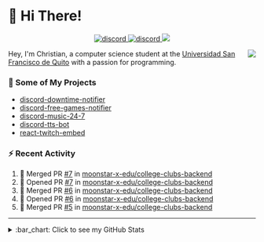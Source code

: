 # :wave: Hi There!

<p align="center">
  <a href="https://discord.gg/mhj3Zsv">
    <img alt="discord" src="https://img.shields.io/discord/730998659008823296.svg?label=&logo=discord&logoColor=ffffff&color=7389D8&labelColor=6A7EC2"/>
  </a>
  <a href="https://twitter.com/moonstar_x99">
    <img alt="discord" src="https://img.shields.io/twitter/follow/moonstar_x99?label=Follow%20Me%21&style=social"/>
  </a>
  <a href="https://badges.pufler.dev">
    <img src="https://badges.pufler.dev/visits/moonstar-x/moonstar-x?style=flat&logo=github">
  </a>
</p>

<img align="right" src="https://media.tenor.com/images/cb8fb20986aac7eef75c8ce6bc3997c0/tenor.gif" />

Hey, I'm Christian, a computer science student at the [Universidad San Francisco de Quito](http://www.usfq.edu.ec/Paginas/Inicio.aspx) with a passion for programming.

### :rocket: Some of My Projects

* [discord-downtime-notifier](https://github.com/moonstar-x/discord-downtime-notifier)
* [discord-free-games-notifier](https://github.com/moonstar-x/discord-free-games-notifier)
* [discord-music-24-7](https://github.com/moonstar-x/discord-music-24-7)
* [discord-tts-bot](https://github.com/moonstar-x/discord-tts-bot)
* [react-twitch-embed](https://github.com/moonstar-x/react-twitch-embed)

### :zap: Recent Activity

<!--START_SECTION:activity-->
1. 🎉 Merged PR [#7](https://github.com/moonstar-x-edu/college-clubs-backend/pull/7) in [moonstar-x-edu/college-clubs-backend](https://github.com/moonstar-x-edu/college-clubs-backend)
2. 💪 Opened PR [#7](https://github.com/moonstar-x-edu/college-clubs-backend/pull/7) in [moonstar-x-edu/college-clubs-backend](https://github.com/moonstar-x-edu/college-clubs-backend)
3. 🎉 Merged PR [#6](https://github.com/moonstar-x-edu/college-clubs-backend/pull/6) in [moonstar-x-edu/college-clubs-backend](https://github.com/moonstar-x-edu/college-clubs-backend)
4. 💪 Opened PR [#6](https://github.com/moonstar-x-edu/college-clubs-backend/pull/6) in [moonstar-x-edu/college-clubs-backend](https://github.com/moonstar-x-edu/college-clubs-backend)
5. 🎉 Merged PR [#5](https://github.com/moonstar-x-edu/college-clubs-backend/pull/5) in [moonstar-x-edu/college-clubs-backend](https://github.com/moonstar-x-edu/college-clubs-backend)
<!--END_SECTION:activity-->

---

<details>
  <summary>
    :bar_chart: Click to see my GitHub Stats
  </summary>
  <p align="center">
    <br>
    <img alt="GitHub Stats" src="https://github-readme-stats.vercel.app/api?username=moonstar-x&count_private=true&show_icons=true&theme=dracula" />
    <br>
    <img alt="GitHub Top Languages" src="https://github-readme-stats.vercel.app/api/top-langs/?username=moonstar-x&layout=compact&theme=dracula" />
  </p>
</details>
